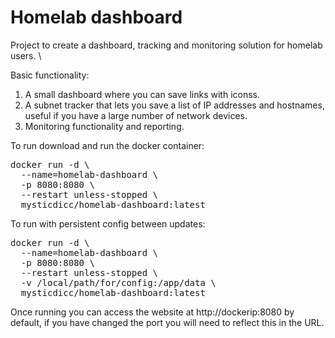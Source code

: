 # Homelab dashboard
Project to create a dashboard, tracking and monitoring solution for homelab users. \

Basic functionality:
1. A small dashboard where you can save links with iconss.
2. A subnet tracker that lets you save a list of IP addresses and hostnames, useful if you have a large number of network devices.
3. Monitoring functionality and reporting.

To run download and run the docker container:

<pre>
docker run -d \
  --name=homelab-dashboard \
  -p 8080:8080 \
  --restart unless-stopped \
  mysticdicc/homelab-dashboard:latest
</pre>
  
To run with persistent config between updates:

<pre>
docker run -d \
  --name=homelab-dashboard \
  -p 8080:8080 \
  --restart unless-stopped \
  -v /local/path/for/config:/app/data \
  mysticdicc/homelab-dashboard:latest
</pre>

Once running you can access the website at http://dockerip:8080 by default, if you have changed the port you will need to reflect this in the URL.
